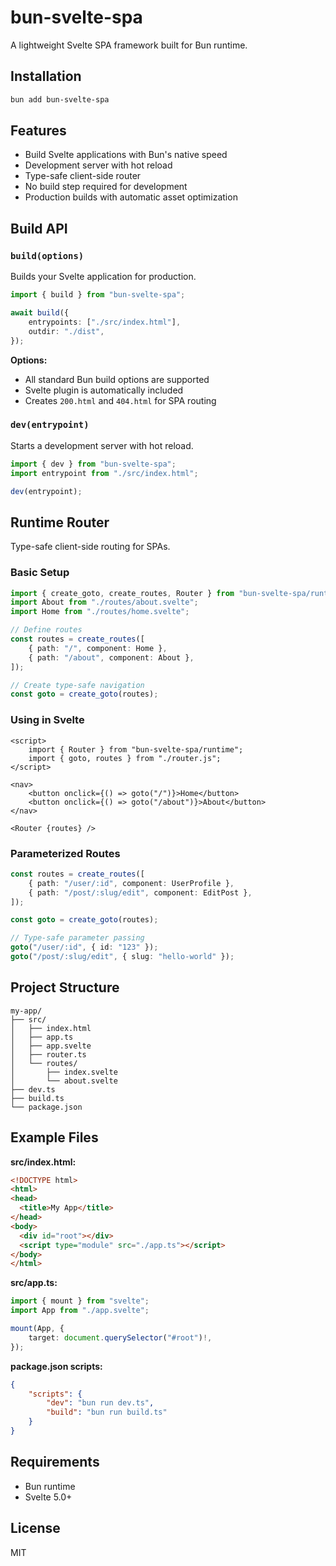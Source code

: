 # bun-svelte-spa

A lightweight Svelte SPA framework built for Bun runtime.

## Installation

```bash
bun add bun-svelte-spa
```

## Features

- Build Svelte applications with Bun's native speed
- Development server with hot reload
- Type-safe client-side router
- No build step required for development
- Production builds with automatic asset optimization

## Build API

### `build(options)`

Builds your Svelte application for production.

```typescript
import { build } from "bun-svelte-spa";

await build({
	entrypoints: ["./src/index.html"],
	outdir: "./dist",
});
```

**Options:**

- All standard Bun build options are supported
- Svelte plugin is automatically included
- Creates `200.html` and `404.html` for SPA routing

### `dev(entrypoint)`

Starts a development server with hot reload.

```typescript
import { dev } from "bun-svelte-spa";
import entrypoint from "./src/index.html";

dev(entrypoint);
```

## Runtime Router

Type-safe client-side routing for SPAs.

### Basic Setup

```typescript
import { create_goto, create_routes, Router } from "bun-svelte-spa/runtime";
import About from "./routes/about.svelte";
import Home from "./routes/home.svelte";

// Define routes
const routes = create_routes([
	{ path: "/", component: Home },
	{ path: "/about", component: About },
]);

// Create type-safe navigation
const goto = create_goto(routes);
```

### Using in Svelte

```svelte
<script>
	import { Router } from "bun-svelte-spa/runtime";
	import { goto, routes } from "./router.js";
</script>

<nav>
	<button onclick={() => goto("/")}>Home</button>
	<button onclick={() => goto("/about")}>About</button>
</nav>

<Router {routes} />
```

### Parameterized Routes

```typescript
const routes = create_routes([
	{ path: "/user/:id", component: UserProfile },
	{ path: "/post/:slug/edit", component: EditPost },
]);

const goto = create_goto(routes);

// Type-safe parameter passing
goto("/user/:id", { id: "123" });
goto("/post/:slug/edit", { slug: "hello-world" });
```

## Project Structure

```
my-app/
├── src/
│   ├── index.html
│   ├── app.ts
│   ├── app.svelte
│   ├── router.ts
│   └── routes/
│       ├── index.svelte
│       └── about.svelte
├── dev.ts
├── build.ts
└── package.json
```

## Example Files

**src/index.html:**

```html
<!DOCTYPE html>
<html>
<head>
  <title>My App</title>
</head>
<body>
  <div id="root"></div>
  <script type="module" src="./app.ts"></script>
</body>
</html>
```

**src/app.ts:**

```typescript
import { mount } from "svelte";
import App from "./app.svelte";

mount(App, {
	target: document.querySelector("#root")!,
});
```

**package.json scripts:**

```json
{
	"scripts": {
		"dev": "bun run dev.ts",
		"build": "bun run build.ts"
	}
}
```

## Requirements

- Bun runtime
- Svelte 5.0+

## License

MIT
